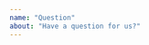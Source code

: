 ```yaml
---
name: "Question"
about: "Have a question for us?"
---
```


<!--
  If you have a question about a post or want to comment about something
  you can communicate with us here.
-->
